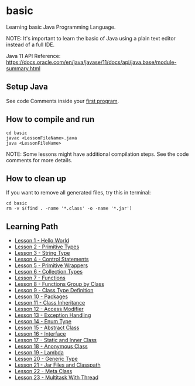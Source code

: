 # basic

Learning basic Java Programming Language. 

NOTE: It's important to learn the basic of Java using a plain text editor instead of a full IDE.

Java 11 API Reference: https://docs.oracle.com/en/java/javase/11/docs/api/java.base/module-summary.html

## Setup Java

See code Comments inside your [first program](Hello.java).

## How to compile and run

```
cd basic
javac <LessonFileName>.java
java <LessonFileName>
```

NOTE: Some lessons might have additional compilation steps. See the code comments for more details.

## How to clean up 

If you want to remove all generated files, try this in terminal:

    cd basic
    rm -v $(find . -name '*.class' -o -name '*.jar')

## Learning Path

* [Lesson 1 - Hello World](Hello.java)
* [Lesson 2 - Primitive Types](PrimitiveTypes.java)
* [Lesson 3 - String Type](StringType.java)
* [Lesson 4 - Control Statements](ControlStatements.java)
* [Lesson 5 - Primitive Wrappers](PrimitiveWrappers.java)
* [Lesson 6 - Collection Types](CollectionTypes.java)
* [Lesson 7 - Functions](Functions.java)
* [Lesson 8 - Functions Group by Class](FunctionsGroupByClass.java)
* [Lesson 9 - Class Type Definition](ClassTypeDefinition.java)
* [Lesson 10 - Packages](Packages.java)
* [Lesson 11 - Class Inheritance](ClassInheritance.java)
* [Lesson 12 - Access Modifier](AccessModifier.java)
* [Lesson 13 - Exception Handling](ExceptionHandling.java)
* [Lesson 14 - Enum Type](EnumType.java)
* [Lesson 15 - Abstract Class](AbstractClass.java)
* [Lesson 16 - Interface](Interface.java)
* [Lesson 17 - Static and Inner Class](StaticInnerClass.java)
* [Lesson 18 - Anonymous Class](AnonymousClass.java)
* [Lesson 19 - Lambda](Lambda.java)
* [Lesson 20 - Generic Type](GenericType.java)
* [Lesson 21 - Jar Files and Classpath](JarFilesClasspath.java)
* [Lesson 22 - Meta Class](MetaClass.java)
* [Lesson 23 - Multitask With Thread](MultitaskWithThread.java)
